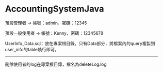# AccountingSystemJava

預設管理者 -> 帳號：admin，密碼：12345

預設一般使用者 -> 帳號：Kenny，密碼：12345678

UserInfo_Data.sql：放在專案根目錄，只有Data部分，將檔案內的query複製到user_info的table執行即可。

------------------------------------------

刪除使用者的log在專案根目錄，檔名為deleteLog.log
